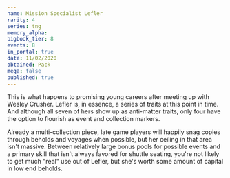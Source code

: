 ```yaml
---
name: Mission Specialist Lefler
rarity: 4
series: tng
memory_alpha:
bigbook_tier: 8
events: 8
in_portal: true
date: 11/02/2020
obtained: Pack
mega: false
published: true
---
```


This is what happens to promising young careers after meeting up with Wesley Crusher. Lefler is, in essence, a series of traits at this point in time. And although all seven of hers show up as anti-matter traits, only four have the option to flourish as event and collection markers.

Already a multi-collection piece, late game players will happily snag copies through beholds and voyages when possible, but her ceiling in that area isn't massive. Between relatively large bonus pools for possible events and a primary skill that isn't always favored for shuttle seating, you're not likely to get much "real" use out of Lefler, but she's worth some amount of capital in low end beholds.
